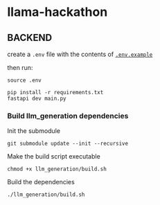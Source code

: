 # llama-hackathon

## BACKEND

create a `.env` file with the contents of [`.env.example`](.env.example)

then run:

```
source .env
```

```
pip install -r requirements.txt
fastapi dev main.py
```

### Build llm_generation dependencies

Init the submodule
```
git submodule update --init --recursive
```

Make the build script executable
```
chmod +x llm_generation/build.sh
```

Build the dependencies
```
./llm_generation/build.sh
```
